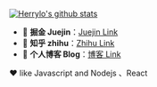 <!--
**HerryLo/Herrylo** is a ✨ _special_ ✨ repository because its `README.md` (this file) appears on your GitHub profile.

Here are some ideas to get you started:

- 🔭 I’m currently working on ...
- 🌱 I’m currently learning ...
- 👯 I’m looking to collaborate on ...
- 🤔 I’m looking for help with ...
- 💬 Ask me about ...
- 📫 How to reach me: ...
- 😄 Pronouns: ...
- ⚡ Fun fact: ...
-->


[![Herrylo's github stats](https://github-readme-stats.vercel.app/api?username=Herrylo&show_icons=true&theme=radical)](https://github.com/anuraghazra/github-readme-stats)
- 💬 **掘金 Juejin**：[Juejin Link](https://juejin.cn/user/430664289365608)
- 💬 **知乎 zhihu**：[Zhihu Link](https://www.zhihu.com/people/liu-heng-88-71)
- 💬 **个人博客 Blog**：[博客 Link](https://herrylo.github.io)

❤️ like Javascript and Nodejs 、React


<!-- [![Top Langs](https://github-readme-stats.vercel.app/api/top-langs/?username=Herrylo&layout=compact)](https://github.com/anuraghazra/github-readme-stats) -->


